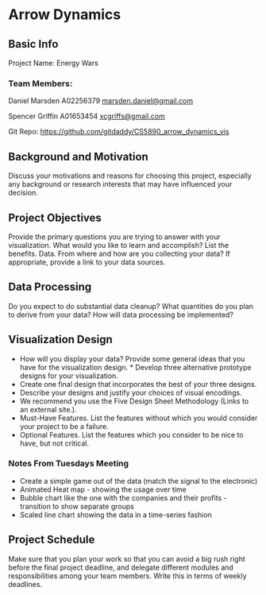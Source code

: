 # Arrow Dynamics

## Basic Info ##
Project Name: Energy Wars

### Team Members:
Daniel Marsden
A02256379
marsden.daniel@gmail.com

Spencer Griffin
A01653454
xcgriffs@gmail.com

Git Repo:
https://github.com/gitdaddy/CS5890_arrow_dynamics_vis

## Background and Motivation ##
Discuss your motivations and reasons for choosing this project, especially any background or research interests that may have influenced your decision.

## Project Objectives ##

Provide the primary questions you are trying to answer with your visualization. What would you like to learn and accomplish? List the benefits.
Data. From where and how are you collecting your data? If appropriate, provide a link to your data sources.

## Data Processing ##
Do you expect to do substantial data cleanup? What quantities do you plan to derive from your data? How will data processing be implemented?

## Visualization Design ##

* How will you display your data? Provide some general ideas that you have for the visualization design. * Develop three alternative prototype designs for your visualization.
* Create one final design that incorporates the best of your three designs.
* Describe your designs and justify your choices of visual encodings.
* We recommend you use the Five Design Sheet Methodology (Links to an external site.).
* Must-Have Features. List the features without which you would consider your project to be a failure.
* Optional Features. List the features which you consider to be nice to have, but not critical.

### Notes From Tuesdays Meeting
 * Create a simple game out of the data (match the signal to the electronic)
 * Animated Heat map - showing the usage over time
 * Bubble chart like the one with the companies and their profits - transition to show separate groups
 * Scaled line chart showing the data in a time-series fashion

## Project Schedule ##
Make sure that you plan your work so that you can avoid a big rush right before the final project deadline, and delegate different modules and responsibilities among your team members. Write this in terms of weekly deadlines.
